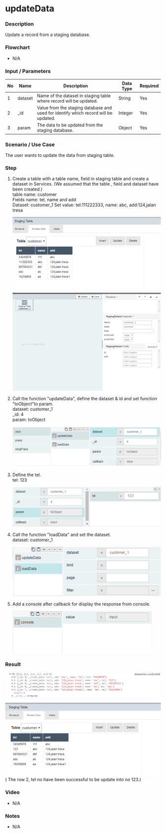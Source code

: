 ﻿# updateData 

### Description

Update a record from a staging database.

### Flowchart

- N/A 

### Input / Parameters

| No | Name | Description | Data Type | Required |
| ------ | ------ | ------ |------ | ------ |
| 1 | dataset | Name of the dataset in staging table where record will be updated. | String | Yes  |
| 2 | _id | Value from the staging database and used for identify which record will be updated. | Integer | Yes  |
| 3 | param | The data to be updated from the staging database. | Object | Yes |

### Scenario / Use Case

The user wants to update the data from staging table.

### Step

1. Create a table with a table name, field in         staging table and      create a dataset in         Services. (We assumed that the table ,             field and dataset have been created.)
   <br>
   table name: customer<br>
   Fields name: tel, name and add<br>
   Dataset: customer_1
   Set value: tel:111222333, name: abc, add:124,jalan tresa

   ![](../../../../document/function/Dataset/updatedata/updatedata-step-1.png?raw=true)
        
   ![](../../../../document/function/Dataset/updatedata/updatedata-step-2.png?raw=true)

2. Call the function "updateData", define the         dataset & id and set    function "toObject"to      param.
   <br>
   dataset: customer_1<br>
   _id: 4<br>
   param: toObject
   
   ![](../../../../document/function/Dataset/updatedata/updatedata-step-3.png?raw=true)
   
3. Define the tel.
   <br>
   tel: 123<br>
   
   ![](../../../../document/function/Dataset/updatedata/updatedata-step-4.png?raw=true)
   
4. Call the function "loadData" and set the dataset.
   <br>
   dataset: customer_1<br>
 
   ![](../../../../document/function/Dataset/updatedata/updatedata-step-5.png?raw=true)
   
5.  Add a console after callback for display the response from console.

    ![](../../../../document/function/Dataset/updatedata/updatedata-step-6.png?raw=true)
  
### Result

![](../../../../document/function/Dataset/updatedata/updatedata-result-1.png?raw=true)

![](../../../../document/function/Dataset/updatedata/updatedata-result-2.png?raw=true)
( The row 2, tel no have been successful to be update into no 123.)

### Video

- N/A

<!--[![Video](http://i.imgur.com/Ot5DWAW.png)](https://youtu.be/StTqXEQ2l-Y?t=35s)-->

### Notes

- N/A